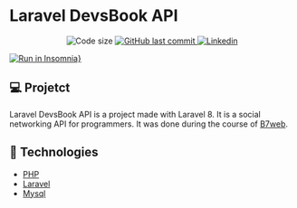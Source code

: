 # Laravel DevsBook API

<p align="center">
  
  <img alt="Code size" src="https://img.shields.io/github/languages/code-size/joaopaulolndev/laravel-devsbook-api">

  <a href="https://github.com/joaopaulolndev/laravel-devsbook-api/commits/master">
    <img alt="GitHub last commit" src="https://img.shields.io/github/last-commit/joaopaulolndev/laravel-devsbook-api">
  </a>

  <a href="https://www.linkedin.com/in/joaopaulolndev/">
    <img alt="Linkedin" src="https://img.shields.io/badge/Linkedin-joaopaulolndev-blue">
  </a>
</p>

[![Run in Insomnia}](https://insomnia.rest/images/run.svg)](https://github.com/joaopaulolndev/laravel-devsbook-api/Insomnia_laravel_devsbook_api.json)

## 💻 Projetct

Laravel DevsBook API is a project made with Laravel 8. It is a social networking API for programmers.
It was done during the course of [B7web](https://alunos.b7web.com.br/).

## 🚀 Technologies

-   [PHP](https://www.php.net/)
-   [Laravel](https://laravel.com/)
-   [Mysql](https://mysql.com/)
